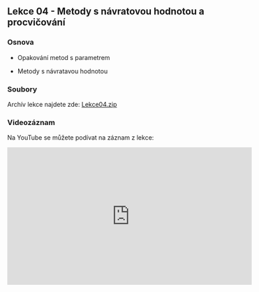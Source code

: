 Lekce 04 - Metody s návratovou hodnotou a procvičování
---------------------------

### Osnova

* Opakování metod s parametrem
+ Metody s návratavou hodnotou 

### Soubory

Archív lekce najdete zde: [Lekce04.zip](/data/2020-podzim/java-online/Lekce04.zip)

### Videozáznam

Na YouTube se můžete podívat na záznam z lekce:

<iframe width="560" height="315" src="https://www.youtube.com/embed/DNeFr2ofDvQ" frameborder="0" allow="accelerometer; autoplay; clipboard-write; encrypted-media; gyroscope; picture-in-picture" allowfullscreen></iframe>